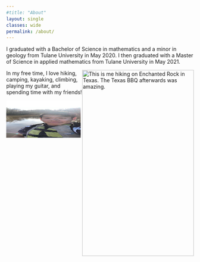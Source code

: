 ```yaml
---
#title: "About"
layout: single
classes: wide
permalink: /about/
---
```


I graduated with a Bachelor of Science in mathematics and a minor in geology from Tulane University in May 2020. I then graduated with a Master of Science in applied mathematics from Tulane University in May 2021. 

<img align="right" width="300" height="500" src="/assets/images/texas_hiking_pic.jpg" title="This is me hiking on Enchanted Rock in Texas. The Texas BBQ afterwards was amazing.">

In my free time, I love hiking, camping, kayaking, climbing, playing my guitar, and spending time with my friends!

<img width="200" height="100" src="/assets/images/lake_kayaking_pic.JPG" title="My friends and I kayaked in a flooded forest off of a highway in rural Louisiana."> 